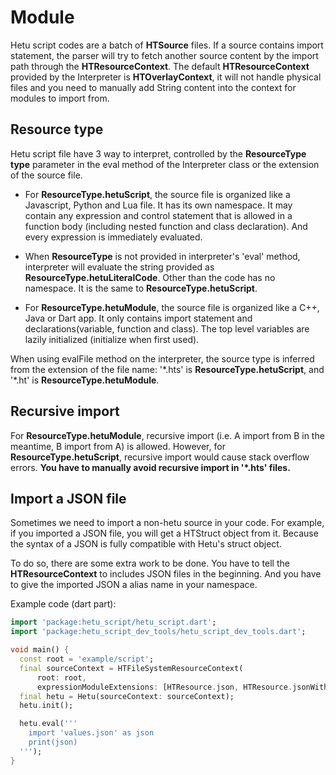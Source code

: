 # Module

Hetu script codes are a batch of **HTSource** files. If a source contains import statement, the parser will try to fetch another source content by the import path through the **HTResourceContext**. The default **HTResourceContext** provided by the Interpreter is **HTOverlayContext**, it will not handle physical files and you need to manually add String content into the context for modules to import from.

## Resource type

Hetu script file have 3 way to interpret, controlled by the **ResourceType type** parameter in the eval method of the Interpreter class or the extension of the source file.

- For **ResourceType.hetuScript**, the source file is organized like a Javascript, Python and Lua file. It has its own namespace. It may contain any expression and control statement that is allowed in a function body (including nested function and class declaration). And every expression is immediately evaluated.

- When **ResourceType** is not provided in interpreter's 'eval' method, interpreter will evaluate the string provided as **ResourceType.hetuLiteralCode**. Other than the code has no namespace. It is the same to **ResourceType.hetuScript**.

- For **ResourceType.hetuModule**, the source file is organized like a C++, Java or Dart app. It only contains import statement and declarations(variable, function and class). The top level variables are lazily initialized (initialize when first used).

When using evalFile method on the interpreter, the source type is inferred from the extension of the file name: '\*.hts' is **ResourceType.hetuScript**, and '\*.ht' is **ResourceType.hetuModule**.

## Recursive import

For **ResourceType.hetuModule**, recursive import (i.e. A import from B in the meantime, B import from A) is allowed. However, for **ResourceType.hetuScript**, recursive import would cause stack overflow errors. **You have to manually avoid recursive import in '\*.hts' files.**

## Import a JSON file

Sometimes we need to import a non-hetu source in your code. For example, if you imported a JSON file, you will get a HTStruct object from it. Because the syntax of a JSON is fully compatible with Hetu's struct object.

To do so, there are some extra work to be done. You have to tell the **HTResourceContext** to includes JSON files in the beginning. And you have to give the imported JSON a alias name in your namespace.

Example code (dart part):

```dart
import 'package:hetu_script/hetu_script.dart';
import 'package:hetu_script_dev_tools/hetu_script_dev_tools.dart';

void main() {
  const root = 'example/script';
  final sourceContext = HTFileSystemResourceContext(
      root: root,
      expressionModuleExtensions: [HTResource.json, HTResource.jsonWithComments]);
  final hetu = Hetu(sourceContext: sourceContext);
  hetu.init();

  hetu.eval('''
    import 'values.json' as json
    print(json)
  ''');
}
```
